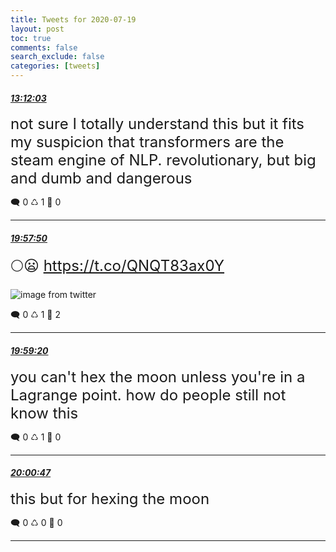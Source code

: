 ```yaml
---
title: Tweets for 2020-07-19
layout: post
toc: true
comments: false
search_exclude: false
categories: [tweets]
---
```



#### <a href = "https://twitter.com/deepfates/status/1284929008669347841">*13:12:03*</a>

<font size="5">not sure I totally understand this but it fits my suspicion that transformers are the steam engine of NLP. revolutionary, but big and dumb and dangerous</font>



🗨️ 0 ♺ 1 🤍  0   

---
    
#### <a href = "https://twitter.com/deepfates/status/1285031128861044736">*19:57:50*</a>

<font size="5">🌕😦  https://t.co/QNQT83ax0Y</font>

![image from twitter](/fastpages//images/EdVY_SEU0AAPY8C.jpg)


🗨️ 0 ♺ 1 🤍  2   

---
    
#### <a href = "https://twitter.com/deepfates/status/1285031507694718976">*19:59:20*</a>

<font size="5">you can't hex the moon unless you're in a Lagrange point. how do people still not know this</font>



🗨️ 0 ♺ 1 🤍  0   

---
    
#### <a href = "https://twitter.com/deepfates/status/1285031869893861378">*20:00:47*</a>

<font size="5">this but for hexing the moon</font>



🗨️ 0 ♺ 0 🤍  0   

---
    
            
